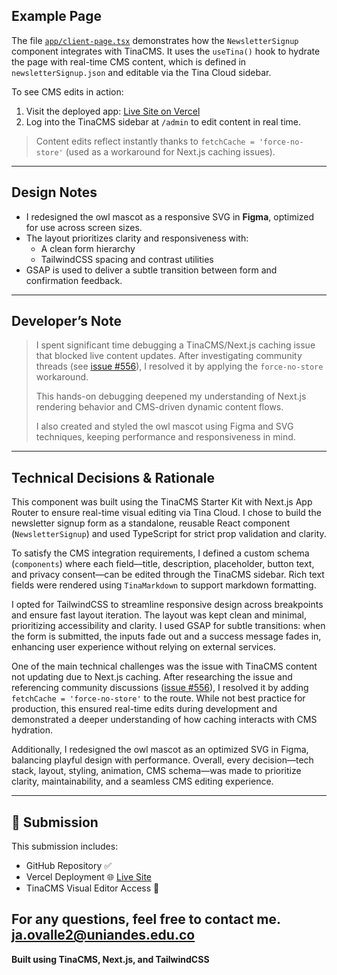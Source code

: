 ## Example Page

The file [`app/client-page.tsx`](./app/client-page.tsx) demonstrates how the `NewsletterSignup` component integrates with TinaCMS. It uses the `useTina()` hook to hydrate the page with real-time CMS content, which is defined in `newsletterSignup.json` and editable via the Tina Cloud sidebar.

To see CMS edits in action:

1. Visit the deployed app: [Live Site on Vercel](https://your-vercel-deployment-link.vercel.app)
2. Log into the TinaCMS sidebar at `/admin` to edit content in real time.

> Content edits reflect instantly thanks to `fetchCache = 'force-no-store'` (used as a workaround for Next.js caching issues).

---

## Design Notes

- I redesigned the owl mascot as a responsive SVG in **Figma**, optimized for use across screen sizes.
- The layout prioritizes clarity and responsiveness with:
  - A clean form hierarchy
  - TailwindCSS spacing and contrast utilities
- GSAP is used to deliver a subtle transition between form and confirmation feedback.

---

## Developer’s Note

> I spent significant time debugging a TinaCMS/Next.js caching issue that blocked live content updates. After investigating community threads (see [issue #556](https://github.com/tinacms/tina-cloud-starter/issues/556)), I resolved it by applying the `force-no-store` workaround.
>
> This hands-on debugging deepened my understanding of Next.js rendering behavior and CMS-driven dynamic content flows.
>
> I also created and styled the owl mascot using Figma and SVG techniques, keeping performance and responsiveness in mind.

---

## Technical Decisions & Rationale

This component was built using the TinaCMS Starter Kit with Next.js App Router to ensure real-time visual editing via Tina Cloud. I chose to build the newsletter signup form as a standalone, reusable React component (`NewsletterSignup`) and used TypeScript for strict prop validation and clarity.

To satisfy the CMS integration requirements, I defined a custom schema (`components`) where each field—title, description, placeholder, button text, and privacy consent—can be edited through the TinaCMS sidebar. Rich text fields were rendered using `TinaMarkdown` to support markdown formatting.

I opted for TailwindCSS to streamline responsive design across breakpoints and ensure fast layout iteration. The layout was kept clean and minimal, prioritizing accessibility and clarity. I used GSAP for subtle transitions: when the form is submitted, the inputs fade out and a success message fades in, enhancing user experience without relying on external services.

One of the main technical challenges was the issue with TinaCMS content not updating due to Next.js caching. After researching the issue and referencing community discussions ([issue #556](https://github.com/tinacms/tina-cloud-starter/issues/556)), I resolved it by adding `fetchCache = 'force-no-store'` to the route. While not best practice for production, this ensured real-time edits during development and demonstrated a deeper understanding of how caching interacts with CMS hydration.

Additionally, I redesigned the owl mascot as an optimized SVG in Figma, balancing playful design with performance. Overall, every decision—tech stack, layout, styling, animation, CMS schema—was made to prioritize clarity, maintainability, and a seamless CMS editing experience.

---


## 📨 Submission

This submission includes:

- GitHub Repository ✅
- Vercel Deployment 🌐 [Live Site]([https://your-vercel-deployment-link.vercel.app](https://barebones-starter-nu-sandy.vercel.app/))
- TinaCMS Visual Editor Access 🔧

For any questions, feel free to contact me.
ja.ovalle2@uniandes.edu.co
---

**Built using TinaCMS, Next.js, and TailwindCSS**
